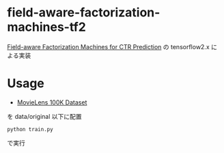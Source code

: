 # field-aware-factorization-machines-tf2

[Field-aware Factorization Machines for CTR Prediction](https://www.csie.ntu.edu.tw/~cjlin/papers/ffm.pdf) の tensorflow2.x による実装 

# Usage

- [MovieLens 100K Dataset](https://grouplens.org/datasets/movielens/100k/)

を data/original 以下に配置

```
python train.py
```

で実行
